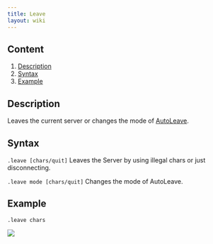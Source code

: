 ```yaml
---
title: Leave
layout: wiki
---
```

## Content
  1. [Description](#description)
  2. [Syntax](#syntax)
  3. [Example](#example)

## Description
Leaves the current server or changes the mode of [AutoLeave]().

## Syntax
`.leave [chars/quit]` Leaves the Server by using illegal chars or just disconnecting.

`.leave mode [chars/quit]` Changes the mode of AutoLeave.

## Example
`.leave chars`

![](http://puu.sh/hKpLQ/7dcb873074.png)

